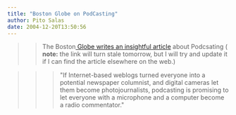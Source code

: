 ```yaml
---
title: "Boston Globe on PodCasting"
author: Pito Salas
date: 2004-12-20T13:50:56
---
```



>>

>> The Boston[ Globe writes an insightful
article](<http://www.boston.com/news/nation/articles/2004/12/20/through_ipod_technology_anyone_can_be_a_broadcaster/>)
about Podcsating ( **note:** the link will turn stale tomorrow, but I will try
and update it if I can find the article elsewhere on the web.)

>>

>>> "If Internet-based weblogs turned everyone into a potential newspaper
columnist, and digital cameras let them become photojournalists, podcasting is
promising to let everyone with a microphone and a computer become a radio
commentator."


